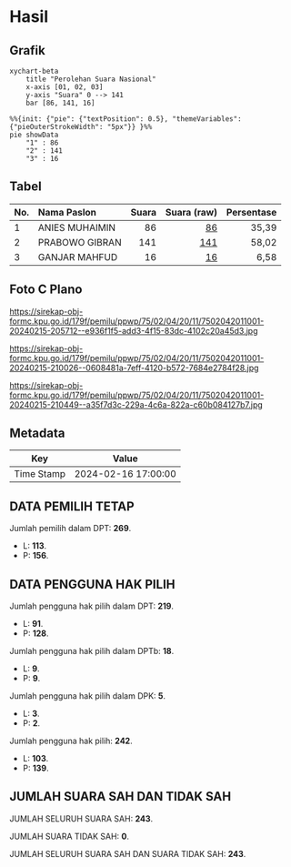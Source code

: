 # Hasil

## Grafik

```mermaid
xychart-beta
    title "Perolehan Suara Nasional"
    x-axis [01, 02, 03]
    y-axis "Suara" 0 --> 141
    bar [86, 141, 16]
```

```mermaid
%%{init: {"pie": {"textPosition": 0.5}, "themeVariables": {"pieOuterStrokeWidth": "5px"}} }%%
pie showData
    "1" : 86
    "2" : 141
    "3" : 16
```

## Tabel

| No. | Nama Paslon    | Suara | Suara (raw) | Persentase |
|:--- |:-------------- | -----:| -----------:| ----------:|
| 1   | ANIES MUHAIMIN | 86    | [86][p-1]   | 35,39      |
| 2   | PRABOWO GIBRAN | 141   | [141][p-2]  | 58,02      |
| 3   | GANJAR MAHFUD  | 16    | [16][p-3]   | 6,58       |


[p-1]: https://github.com/gigit-pemilu/pemilu-2024/blob/main/pilpres/hitung-suara/sub/75-gorontalo/sub/02-boalemo/sub/04-tilamuta/sub/2011-lamu/sub/001-tps/sub/paslon-1.txt
[p-2]: https://github.com/gigit-pemilu/pemilu-2024/blob/main/pilpres/hitung-suara/sub/75-gorontalo/sub/02-boalemo/sub/04-tilamuta/sub/2011-lamu/sub/001-tps/sub/paslon-2.txt
[p-3]: https://github.com/gigit-pemilu/pemilu-2024/blob/main/pilpres/hitung-suara/sub/75-gorontalo/sub/02-boalemo/sub/04-tilamuta/sub/2011-lamu/sub/001-tps/sub/paslon-3.txt

## Foto C Plano

https://sirekap-obj-formc.kpu.go.id/179f/pemilu/ppwp/75/02/04/20/11/7502042011001-20240215-205712--e936f1f5-add3-4f15-83dc-4102c20a45d3.jpg

https://sirekap-obj-formc.kpu.go.id/179f/pemilu/ppwp/75/02/04/20/11/7502042011001-20240215-210026--0608481a-7eff-4120-b572-7684e2784f28.jpg

https://sirekap-obj-formc.kpu.go.id/179f/pemilu/ppwp/75/02/04/20/11/7502042011001-20240215-210449--a35f7d3c-229a-4c6a-822a-c60b084127b7.jpg


## Metadata

| Key        | Value               |
| ---------- | ------------------- |
| Time Stamp | 2024-02-16 17:00:00 |


## DATA PEMILIH TETAP

Jumlah pemilih dalam DPT: **269**.
 * L: **113**.
 * P: **156**.

## DATA PENGGUNA HAK PILIH

Jumlah pengguna hak pilih dalam DPT: **219**.
 * L: **91**.
 * P: **128**.

Jumlah pengguna hak pilih dalam DPTb: **18**.
 * L: **9**.
 * P: **9**.

Jumlah pengguna hak pilih dalam DPK: **5**.
 * L: **3**.
 * P: **2**.

Jumlah pengguna hak pilih: **242**.
 * L: **103**.
 * P: **139**.

## JUMLAH SUARA SAH DAN TIDAK SAH

JUMLAH SELURUH SUARA SAH: **243**.

JUMLAH SUARA TIDAK SAH: **0**.

JUMLAH SELURUH SUARA SAH DAN SUARA TIDAK SAH: **243**.


